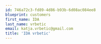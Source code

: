 ```yaml
---
id: 746a72c3-fd89-4d86-b93b-6d08ac084ee8
blueprint: customers
first_name: IDA
last_name: vrbetic
email: katja.vrbetic@gmail.com
title: 'IDA vrbetic'
---
```

